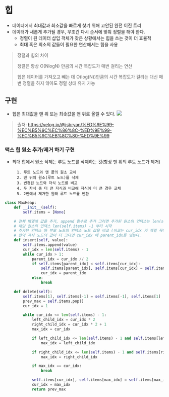 힙
==

- 데이터에서 최대값과 최소값을 빠르게 찾기 위해 고안된 완전 이진 트리
- 데이터가 새롭게 추가될 경우, 무조건 다시 순서에 맞춰 정렬을 해야 한다.
    - 정렬이 된 데이터 삽입 객체가 잦은 상황에서는 힙을 쓰는 것이 더 효율적
    - 최대 혹은 최소의 값들이 필요한 연산에서는 힙을 사용

> 정렬과 힙의 차이
>
> 정렬은 항상 O(NlogN) 만큼의 시간 복잡도가 매번 걸리는 연산
>
> 힙은 데이터를 가져오고 뺴는 데 O(log(N))만큼의 시간 복잡도가 걸리는 대신 매번 정렬을 하지 않아도 정렬 상태 유지 가능

## 구현

- 힙은 최대값을 맨 위 또는 최솟값을 맨 위로 올릴 수 있다.
  <img src = https://velog.velcdn.com/images/jsbryan/post/714c42cd-09b4-4449-be2a-2bb1d5847e91/image.png>

> 출처: https://velog.io/@jsbryan/%ED%9E%99-%EC%B5%9C%EC%86%8C-%ED%9E%99-%EC%B5%9C%EB%8C%80-%ED%9E%99

### 맥스 힙 원소 추가/제거 하기 구현

- 최대 힙에서 원소 삭제는 루트 노드를 삭제하는 것(항상 맨 위의 루트 노드가 제거)

        1. 루트 노드와 맨 끝의 원소 교체
        2. 맨 뒤의 원소(루트 노드)를 삭제
        3. 변경된 노드와 자식 노드를 비교
        4. 두 자식 중 더 큰 자식과 비교해 자식이 더 큰 경우 교체
        5. 2번에서 제거한 원래 루트 노드를 반환

```python
class MaxHeap:
    def __init__(self):
        self.items = [None]

    # 전체 배열에 값을 추가, append 함수로 추가 그러면 추가된 원소의 인덱스는 len(self.items) - 1
    # 해당 원소의 인덱스 len(self.items) -1 부터 시작
    # 추가된 인덱스 와 부모 노드의 인덱스 노드 값을 비교 (비교는 cur_idx 가 제일 꼭대기 칸, 1이 되기 전까지 반복)
    # 만약 자식 노드의 값이 더 크다면 cur_idx 에 parent_idx를 넣는다.
    def insert(self, value):
        self.items.append(value)
        cur_idx = len(self.items) - 1
        while cur_idx > 1:
            parent_idx = cur_idx // 2
            if self.items[parent_idx] < self.items[cur_idx]:
                self.items[parent_idx], self.items[cur_idx] = self.items[cur_idx], self.items[parent_idx]
                cur_idx = parent_idx
            else:
                break

    def delete(self):
        self.items[1], self.items[-1] = self.items[-1], self.items[1]
        prev_max = self.items.pop()
        cur_idx = 1

        while cur_idx <= len(self.items) - 1:
            left_child_idx = cur_idx * 2
            right_child_idx = cur_idx * 2 + 1
            max_idx = cur_idx

            if left_child_idx <= len(self.items) - 1 and self.items[left_child_idx] > self.items[max_idx]:
                max_idx = left_child_idx

            if right_child_idx <= len(self.items) - 1 and self.items[right_child_idx] > self.items[max_idx]:
                max_idx = right_child_idx

            if max_idx == cur_idx:
                break

            self.items[cur_idx], self.items[max_idx] = self.items[max_idx], self.items[cur_idx]
            cur_idx = max_idx
            return prev_max 
```
